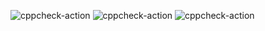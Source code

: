 ![cppcheck-action](https://github.com/99002764/Calendar-Application/workflows/cppcheck-action/badge.svg)
![cppcheck-action](https://github.com/99002764/Calendar-Application/workflows/cppcheck-action/badge.svg)
![cppcheck-action](https://github.com/99002764/Calendar-Application/workflows/cppcheck-action/badge.svg)
